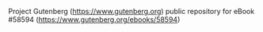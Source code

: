 Project Gutenberg (https://www.gutenberg.org) public repository for
eBook #58594 (https://www.gutenberg.org/ebooks/58594)
